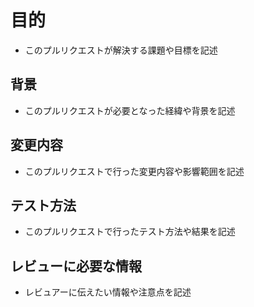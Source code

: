 <!-- #[Issue num] [prefex]: title -->
<!-- #1 feat: first commit -->
# 目的

- このプルリクエストが解決する課題や目標を記述

## 背景

- このプルリクエストが必要となった経緯や背景を記述

## 変更内容

- このプルリクエストで行った変更内容や影響範囲を記述

## テスト方法

- このプルリクエストで行ったテスト方法や結果を記述

## レビューに必要な情報

- レビュアーに伝えたい情報や注意点を記述